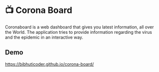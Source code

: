 # 📺 Corona Board

Coronaboard is a web dashboard that gives you latest information, all over the World. The application tries to provide information regarding the virus and the epidemic in an interactive way.

## Demo
https://bibhuticoder.github.io/corona-board/
